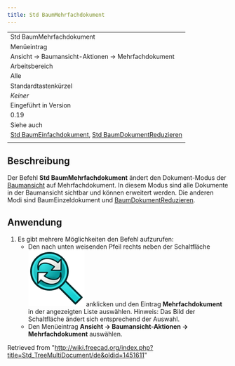 ```yaml
---
title: Std BaumMehrfachdokument
---
```


|                                                                                                                                                                             |
| --------------------------------------------------------------------------------------------------------------------------------------------------------------------------- |
| Std BaumMehrfachdokument                                                                                                                                                    |
| Menüeintrag                                                                                                                                                                 |
| Ansicht → Baumansicht-Aktionen → Mehrfachdokument                                                                                                                           |
| Arbeitsbereich                                                                                                                                                              |
| Alle                                                                                                                                                                        |
| Standardtastenkürzel                                                                                                                                                        |
| _Keiner_                                                                                                                                                                    |
| Eingeführt in Version                                                                                                                                                       |
| 0.19                                                                                                                                                                        |
| Siehe auch                                                                                                                                                                  |
| [Std BaumEinfachdokument](/Std_TreeSingleDocument/de "Std TreeSingleDocument/de"), [Std BaumDokumentReduzieren](/Std_TreeCollapseDocument/de "Std TreeCollapseDocument/de") |
|                                                                                                                                                                             |

## Beschreibung

Der Befehl **Std BaumMehrfachdokument** ändert den Dokument-Modus der [Baumansicht](/Tree_view/de "Tree view/de") auf Mehrfachdokument. In diesem Modus sind alle Dokumente in der Baumansicht sichtbar und können erweitert werden. Die anderen Modi sind BaumEinzeldokument und [BaumDokumentReduzieren](/Std_TreeCollapseDocument/de "Std TreeCollapseDocument/de").

## Anwendung

1. Es gibt mehrere Möglichkeiten den Befehl aufzurufen:
   - Den nach unten weisenden Pfeil rechts neben der Schaltfläche ![](/src/assets/images/Std_TreeSyncView.svg) anklicken und den Eintrag **Mehrfachdokument** in der angezeigten Liste auswählen. Hinweis: Das Bild der Schaltfläche ändert sich entsprechend der Auswahl.
   - Den Menüeintrag **Ansicht → Baumansicht-Aktionen → Mehrfachdokument** auswählen.

Retrieved from "<http://wiki.freecad.org/index.php?title=Std_TreeMultiDocument/de&oldid=1451611>"
